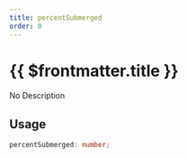 ```yaml
---
title: percentSubmerged
order: 0
---
```


# {{ $frontmatter.title }}

No Description

## Usage

```ts
percentSubmerged: number;
```
